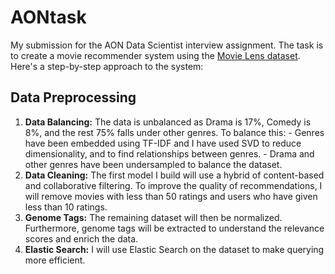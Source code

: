 # AONtask
My submission for the AON Data Scientist interview assignment. The task is to create a movie recommender system using the [Movie Lens dataset](https://www.kaggle.com/datasets/grouplens/movielens-20m-dataset?resource=download). Here's a step-by-step approach to the system:

## Data Preprocessing

1. **Data Balancing:** The data is unbalanced as Drama is 17%, Comedy is 8%, and the rest 75% falls under other genres. To balance this:
                      - Genres have been embedded using TF-IDF and I have used SVD to reduce dimensionality, and to find relationships between genres.
                      - Drama and other genres have been undersampled to balance the dataset.
2. **Data Cleaning:** The first model I build will use a hybrid of content-based and collaborative filtering. To improve the quality of recommendations, I will remove movies with less than 50 ratings and users who have given less than 10 ratings.
3. **Genome Tags:** The remaining dataset will then be normalized. Furthermore, genome tags will be extracted to understand the relevance scores and enrich the data.
4. **Elastic Search:** I will use Elastic Search on the dataset to make querying more efficient.

